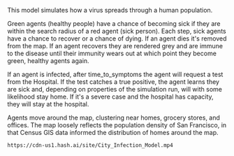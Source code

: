 This model simulates how a virus spreads through a human population.

Green agents (healthy people) have a chance of becoming sick if they are within the search radius of a red agent (sick person). Each step, sick agents have a chance to recover or a chance of dying. If an agent dies it's removed from the map. If an agent recovers they are rendered grey and are immune to the disease until their immunity wears out at which point they become green, healthy agents again.

If an agent is infected, after time_to_symptoms the agent will request a test from the Hospital. If the test catches a true positive, the agent learns they are sick and, depending on properties of the simulation run, will with some likelihood stay home. If it's a severe case and the hospital has capacity, they will stay at the hospital.

Agents move around the map, clustering near homes, grocery stores, and offices. The map loosely reflects the population density of San Francisco, in that Census GIS data informed the distribution of homes around the map.

```video
https://cdn-us1.hash.ai/site/City_Infection_Model.mp4
```
